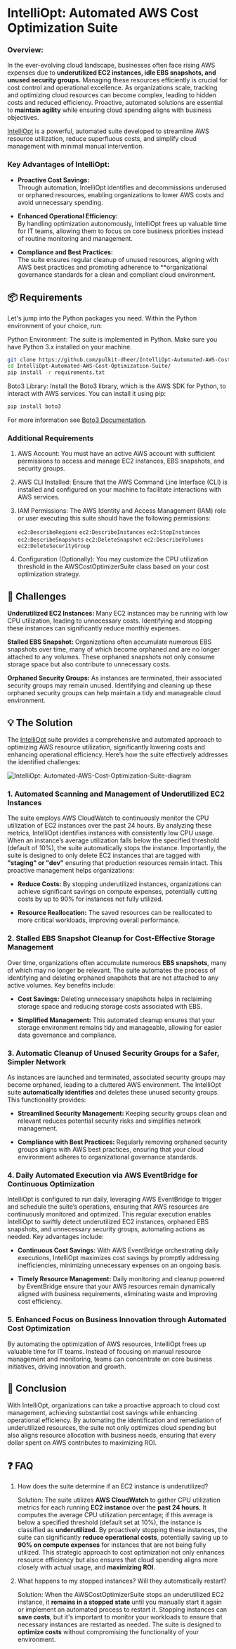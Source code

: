 # IntelliOpt: Automated AWS Cost Optimization Suite

### Overview:
In the ever-evolving cloud landscape, businesses often face rising AWS expenses due to **underutilized EC2 instances, idle EBS snapshots, and unused security groups.** Managing these resources efficiently is crucial for cost control and operational excellence. As organizations scale, tracking and optimizing cloud resources can become complex, leading to hidden costs and reduced efficiency. Proactive, automated solutions are essential to **maintain agility** while ensuring cloud spending aligns with business objectives.

[IntelliOpt](https://github.com/pulkit-dheer/IntelliOpt-Automated-AWS-Cost-Optimization-Suite.git) is a powerful, automated suite developed to streamline AWS resource utilization, reduce superfluous costs, and simplify cloud management with minimal manual intervention.

### Key Advantages of IntelliOpt:

- **Proactive Cost Savings:**  
   Through automation, IntelliOpt identifies and decommissions underused or orphaned resources, enabling organizations to lower AWS costs and avoid unnecessary spending.

- **Enhanced Operational Efficiency:**  
   By handling optimization autonomously, IntelliOpt frees up valuable time for IT teams, allowing them to focus on core business priorities instead of routine monitoring and management.

- **Compliance and Best Practices:**  
   The suite ensures regular cleanup of unused resources, aligning with AWS best practices and promoting adherence to **organizational governance standards for a clean and compliant cloud environment.


## 📦 Requirements

Let's jump into the Python packages you need. Within the Python environment of your choice, run:

Python Environment: The suite is implemented in Python. Make sure you have Python 3.x installed on your machine.


```bash
git clone https://github.com/pulkit-dheer/IntelliOpt-Automated-AWS-Cost-Optimization-Suite.git
cd IntelliOpt-Automated-AWS-Cost-Optimization-Suite/
pip install -r requirements.txt
```

Boto3 Library: Install the Boto3 library, which is the AWS SDK for Python, to interact with AWS services. You can install it using pip:

```bash
pip install boto3
```
For more information see [Boto3 Documentation](https://boto3.amazonaws.com/v1/documentation/api/latest/index.html).

### Additional Requirements

1. AWS Account: You must have an active AWS account with sufficient permissions to access and manage EC2 instances, EBS snapshots, and security groups.

2. AWS CLI Installed: Ensure that the AWS Command Line Interface (CLI) is installed and configured on your machine to facilitate interactions with AWS services.

3. IAM Permissions: The AWS Identity and Access Management (IAM) role or user executing this suite should have the following permissions:

    `ec2:DescribeRegions` 
    `ec2:DescribeInstances`
    `ec2:StopInstances`
    `ec2:DescribeSnapshots`
    `ec2:DeleteSnapshot`
    `ec2:DescribeVolumes`
    `ec2:DeleteSecurityGroup`


4. Configuration (Optionally): You may customize the CPU utilization threshold in the AWSCostOptimizerSuite class based on your cost optimization strategy. 





## 🎯 Challenges
**Underutilized EC2 Instances:** Many EC2 instances may be running with low CPU utilization, leading to unnecessary costs. Identifying and stopping these instances can significantly reduce monthly expenses.

**Stalled EBS Snapshot:** Organizations often accumulate numerous EBS snapshots over time, many of which become orphaned and are no longer attached to any volumes. These orphaned snapshots not only consume storage space but also contribute to unnecessary costs.

**Orphaned Security Groups:** As instances are terminated, their associated security groups may remain unused. Identifying and cleaning up these orphaned security groups can help maintain a tidy and manageable cloud environment.


## 💡 The Solution

The [IntelliOpt](https://github.com/pulkit-dheer/IntelliOpt-Automated-AWS-Cost-Optimization-Suite.git) suite provides a comprehensive and automated approach to optimizing AWS resource utilization, significantly lowering costs and enhancing operational efficiency. Here’s how the suite effectively addresses the identified challenges:



![IntelliOpt: Automated-AWS-Cost-Optimization-Suite-diagram](https://github.com/pulkit-dheer/IntelliOpt-Automated-AWS-Cost-Optimization-Suite/blob/main/_assets/Aws_cost_optimization_suite_diagram.png)


### 1. Automated Scanning and Management of Underutilized EC2 Instances

The suite employs AWS CloudWatch to continuously monitor the CPU utilization of EC2 instances over the past 24 hours. By analyzing these metrics, IntelliOpt identifies instances with consistently low CPU usage. When an instance’s average utilization falls below the specified threshold (default of 10%), the suite automatically stops the instance. Importantly, the suite is designed to only delete EC2 instances that are tagged with **"staging" or "dev"** ensuring that production resources remain intact. This proactive management helps organizations:

- **Reduce Costs:** By stopping underutilized instances, organizations can achieve significant savings on compute expenses, potentially cutting costs by up to 90% for instances not fully utilized.

- **Resource Reallocation:** The saved resources can be reallocated to more critical workloads, improving overall performance.

### 2. Stalled EBS Snapshot Cleanup for Cost-Effective Storage Management

Over time, organizations often accumulate numerous **EBS snapshots**, many of which may no longer be relevant. The suite automates the process of identifying and deleting orphaned snapshots that are not attached to any active volumes. Key benefits include:

- **Cost Savings:** Deleting unnecessary snapshots helps in reclaiming storage space and reducing storage costs associated with EBS.

- **Simplified Management:** This automated cleanup ensures that your storage environment remains tidy and manageable, allowing for easier data governance and compliance.

### 3. Automatic Cleanup of Unused Security Groups for a Safer, Simpler Network

As instances are launched and terminated, associated security groups may become orphaned, leading to a cluttered AWS environment. The IntelliOpt suite **automatically identifies** and deletes these unused security groups. This functionality provides:

- **Streamlined Security Management:** Keeping security groups clean and relevant reduces potential security risks and simplifies network management.

- **Compliance with Best Practices:** Regularly removing orphaned security groups aligns with AWS best practices, ensuring that your cloud environment adheres to organizational governance standards.


### 4. Daily Automated Execution via AWS EventBridge for Continuous Optimization
IntelliOpt is configured to run daily, leveraging AWS EventBridge to trigger and schedule the suite’s operations, ensuring that AWS resources are continuously monitored and optimized. This regular execution enables IntelliOpt to swiftly detect underutilized EC2 instances, orphaned EBS snapshots, and unnecessary security groups, automating actions as needed. Key advantages include:

- **Continuous Cost Savings:** With AWS EventBridge orchestrating daily executions, IntelliOpt maximizes cost savings by promptly addressing inefficiencies, minimizing unnecessary expenses on an ongoing basis.

- **Timely Resource Management:** Daily monitoring and cleanup powered by EventBridge ensure that your AWS resources remain dynamically aligned with business requirements, eliminating waste and improving cost efficiency.


### 5. Enhanced Focus on Business Innovation through Automated Cost Optimization

By automating the optimization of AWS resources, IntelliOpt frees up valuable time for IT teams. Instead of focusing on manual resource management and monitoring, teams can concentrate on core business initiatives, driving innovation and growth.



## 🏁 Conclusion
With IntelliOpt, organizations can take a proactive approach to cloud cost management, achieving substantial cost savings while enhancing operational efficiency. By automating the identification and remediation of underutilized resources, the suite not only optimizes cloud spending but also aligns resource allocation with business needs, ensuring that every dollar spent on AWS contributes to maximizing ROI.







## ❓ FAQ
1. How does the suite determine if an EC2 instance is underutilized?

    Solution: The suite utilizes **AWS CloudWatch** to gather CPU utilization metrics for each running **EC2 instance** over the **past 24 hours.** It computes the average CPU utilization percentage; if this average is below a specified threshold (default set at 10%), the instance is classified as **underutilized.** By proactively stopping these instances, the suite can significantly **reduce operational costs**, potentially saving up to **90% on compute expenses** for instances that are not being fully utilized. This strategic approach to cost optimization not only enhances resource efficiency but also ensures that cloud spending aligns more closely with actual usage, and **maximizing ROI.**

2. What happens to my stopped instances? Will they automatically restart?

    Solution: When the AWSCostOptimizerSuite stops an underutilized EC2 instance, it **remains in a stopped state** until you manually start it again or implement an automated process to restart it. Stopping instances can **save costs**, but it's important to monitor your workloads to ensure that necessary instances are restarted as needed. The suite is designed to **optimize costs** without compromising the functionality of your environment.

